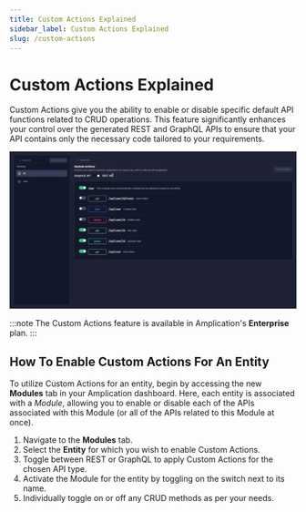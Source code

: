 ```yaml
---
title: Custom Actions Explained
sidebar_label: Custom Actions Explained
slug: /custom-actions
---
```


# Custom Actions Explained

Custom Actions give you the ability to enable or disable specific default API functions related to CRUD operations. This feature significantly enhances your control over the generated REST and GraphQL APIs to ensure that your API contains only the necessary code tailored to your requirements.

![Custom Actions](./assets/custom-actions.png)

:::note
The Custom Actions feature is available in Amplication's **Enterprise** plan.
:::

## How To Enable Custom Actions For An Entity

To utilize Custom Actions for an entity, begin by accessing the new **Modules** tab in your Amplication dashboard. Here, each entity is associated with a _Module_, allowing you to enable or disable each of the APIs associated with this Module (or all of the APIs related to this Module at once).

1. Navigate to the **Modules** tab.
2. Select the **Entity** for which you wish to enable Custom Actions.
3. Toggle between REST or GraphQL to apply Custom Actions for the chosen API type.
4. Activate the Module for the entity by toggling on the switch next to its name.
5. Individually toggle on or off any CRUD methods as per your needs.